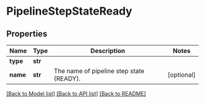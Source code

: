 # PipelineStepStateReady

## Properties
Name | Type | Description | Notes
------------ | ------------- | ------------- | -------------
**type** | **str** |  | 
**name** | **str** | The name of pipeline step state (READY). | [optional] 

[[Back to Model list]](../README.md#documentation-for-models) [[Back to API list]](../README.md#documentation-for-api-endpoints) [[Back to README]](../README.md)


